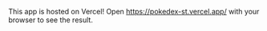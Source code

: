 This app is hosted on Vercel!
Open https://pokedex-st.vercel.app/ with your browser to see the result.
